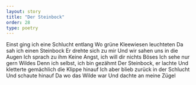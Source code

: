 ```yaml
---
layout: story
title: "Der Steinbock"
order: 28
type: poetry
---
```


Einst ging ich eine Schlucht entlang
Wo grüne Kleewiesen leuchteten
Da sah ich einen Steinbock
Er drehte sich zu mir
Und wir sahen uns in die Augen
Ich sprach zu ihm
Keine Angst, ich will dir nichts Böses
Ich sehe nur gern Wildes
Denn ich selbst, ich bin gezähmt
Der Steinbock, er lachte
Und kletterte gemächlich die Klippe hinauf
Ich aber blieb zurück in der Schlucht
Und schaute hinauf
Da wo das Wilde war
Und dachte an meine Zügel
